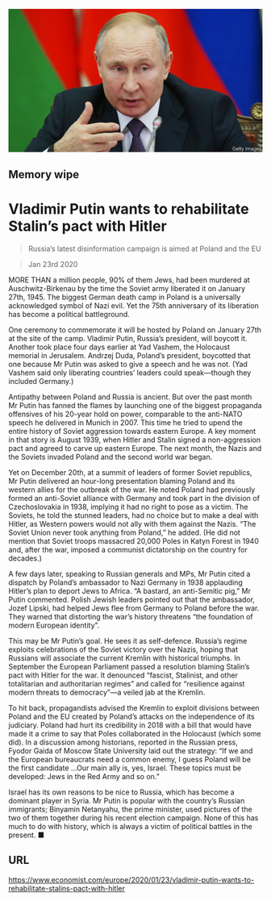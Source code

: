 ![](./images/20200125_EUP005_0.jpg)

## Memory wipe

# Vladimir Putin wants to rehabilitate Stalin’s pact with Hitler

> Russia’s latest disinformation campaign is aimed at Poland and the EU

> Jan 23rd 2020

MORE THAN a million people, 90% of them Jews, had been murdered at Auschwitz-Birkenau by the time the Soviet army liberated it on January 27th, 1945. The biggest German death camp in Poland is a universally acknowledged symbol of Nazi evil. Yet the 75th anniversary of its liberation has become a political battleground.

One ceremony to commemorate it will be hosted by Poland on January 27th at the site of the camp. Vladimir Putin, Russia’s president, will boycott it. Another took place four days earlier at Yad Vashem, the Holocaust memorial in Jerusalem. Andrzej Duda, Poland’s president, boycotted that one because Mr Putin was asked to give a speech and he was not. (Yad Vashem said only liberating countries’ leaders could speak—though they included Germany.)

Antipathy between Poland and Russia is ancient. But over the past month Mr Putin has fanned the flames by launching one of the biggest propaganda offensives of his 20-year hold on power, comparable to the anti-NATO speech he delivered in Munich in 2007. This time he tried to upend the entire history of Soviet aggression towards eastern Europe. A key moment in that story is August 1939, when Hitler and Stalin signed a non-aggression pact and agreed to carve up eastern Europe. The next month, the Nazis and the Soviets invaded Poland and the second world war began.

Yet on December 20th, at a summit of leaders of former Soviet republics, Mr Putin delivered an hour-long presentation blaming Poland and its western allies for the outbreak of the war. He noted Poland had previously formed an anti-Soviet alliance with Germany and took part in the division of Czechoslovakia in 1938, implying it had no right to pose as a victim. The Soviets, he told the stunned leaders, had no choice but to make a deal with Hitler, as Western powers would not ally with them against the Nazis. “The Soviet Union never took anything from Poland,” he added. (He did not mention that Soviet troops massacred 20,000 Poles in Katyn Forest in 1940 and, after the war, imposed a communist dictatorship on the country for decades.)

A few days later, speaking to Russian generals and MPs, Mr Putin cited a dispatch by Poland’s ambassador to Nazi Germany in 1938 applauding Hitler’s plan to deport Jews to Africa. “A bastard, an anti-Semitic pig,” Mr Putin commented. Polish Jewish leaders pointed out that the ambassador, Jozef Lipski, had helped Jews flee from Germany to Poland before the war. They warned that distorting the war’s history threatens “the foundation of modern European identity”.

This may be Mr Putin’s goal. He sees it as self-defence. Russia’s regime exploits celebrations of the Soviet victory over the Nazis, hoping that Russians will associate the current Kremlin with historical triumphs. In September the European Parliament passed a resolution blaming Stalin’s pact with Hitler for the war. It denounced “fascist, Stalinist, and other totalitarian and authoritarian regimes” and called for “resilience against modern threats to democracy”—a veiled jab at the Kremlin.

To hit back, propagandists advised the Kremlin to exploit divisions between Poland and the EU created by Poland’s attacks on the independence of its judiciary. Poland had hurt its credibility in 2018 with a bill that would have made it a crime to say that Poles collaborated in the Holocaust (which some did). In a discussion among historians, reported in the Russian press, Fyodor Gaida of Moscow State University laid out the strategy: “If we and the European bureaucrats need a common enemy, I guess Poland will be the first candidate …Our main ally is, yes, Israel. These topics must be developed: Jews in the Red Army and so on.”

Israel has its own reasons to be nice to Russia, which has become a dominant player in Syria. Mr Putin is popular with the country’s Russian immigrants; Binyamin Netanyahu, the prime minister, used pictures of the two of them together during his recent election campaign. None of this has much to do with history, which is always a victim of political battles in the present. ■

## URL

https://www.economist.com/europe/2020/01/23/vladimir-putin-wants-to-rehabilitate-stalins-pact-with-hitler
